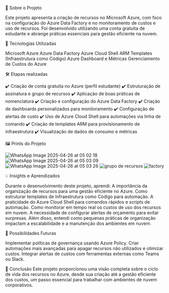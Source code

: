 🚀 Sobre o Projeto

Este projeto apresenta a criação de recursos no Microsoft Azure, com foco na configuração do Azure Data Factory e no monitoramento de custos e uso de recursos.
Foi desenvolvido utilizando uma conta gratuita de estudante e abrange práticas essenciais para gestão eficiente na nuvem.

📌 Tecnologias Utilizadas

Microsoft Azure
Azure Data Factory
Azure Cloud Shell
ARM Templates (Infraestrutura como Código)
Azure Dashboard e Métricas
Gerenciamento de Custos do Azure

🛠️ Etapas realizadas

✔️ Criação de conta gratuita no Azure (perfil estudante)
✔️ Estruturação de assinatura e grupo de recursos
✔️ Aplicação de boas práticas de nomenclatura
✔️ Criação e configuração do Azure Data Factory
✔️ Criação de dashboards personalizados para monitoramento
✔️ Configuração de alertas de custo
✔️ Uso de Azure Cloud Shell para automações via linha de comando
✔️ Criação de templates ARM para provisionamento de infraestrutura
✔️ Visualização de dados de consumo e métricas

🖼️ Prints do Projeto

![WhatsApp Image 2025-04-26 at 05 02 18](https://github.com/user-attachments/assets/a54cf359-b6d0-4bc0-9591-96c26f8d602b)
![WhatsApp Image 2025-04-26 at 05 03 09](https://github.com/user-attachments/assets/196765db-a597-4bd8-857d-4079855d34ed)
![WhatsApp Image 2025-04-26 at 05 03 26](https://github.com/user-attachments/assets/bf9b64fb-7723-4fb8-83e2-c08abaf604c8)
![grupo de recursos](https://github.com/user-attachments/assets/946be97e-09cb-4c44-8bf0-49a476bf4516)
![factory](https://github.com/user-attachments/assets/22078f21-1110-4f7e-aba5-c9c240b9cdb5)

💡 Insights e Aprendizados

Durante o desenvolvimento deste projeto, aprendi:
A importância da organização de recursos para uma gestão eficiente no Azure.
Como estruturar templates de Infraestrutura como Código para automação.
A praticidade do Azure Cloud Shell para comandos rápidos e scripts de automação.
Como monitorar em tempo real os custos de uso dos recursos em nuvem.
A necessidade de configurar alertas de orçamento para evitar surpresas.
Além disso, entendi como pequenas práticas de organização impactam a escalabilidade e a manutenção dos ambientes em nuvem.

🌟 Possibilidades Futuras

Implementar políticas de governança usando Azure Policy.
Criar automações mais avançadas para apagar recursos não utilizados e otimizar custos.
Integrar alertas de custos com ferramentas externas como Teams ou Slack.

📎 Conclusão
Este projeto proporcionou uma visão completa sobre o ciclo de vida dos recursos no Azure, desde sua criação até a gestão eficiente dos custos,
um passo essencial para trabalhar com ambientes de nuvem corporativos.
